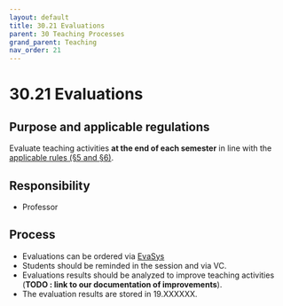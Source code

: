 ```yaml
---
layout: default
title: 30.21 Evaluations
parent: 30 Teaching Processes
grand_parent: Teaching
nav_order: 21
---
```


# 30.21 Evaluations

## Purpose and applicable regulations

Evaluate teaching activities **at the end of each semester** in line with the [applicable rules (§5 and §6)](https://www.uni-bamberg.de/fileadmin/www.abt-studium/Rechtsvorschriften/1Organisation/Evaluation%20Lehre%20Studium/180305-O-Sicherung-Qualitaet-Lehre-Studium.pdf).

## Responsibility

- Professor

## Process

- Evaluations can be ordered via [EvaSys](https://www.uni-bamberg.de/its/lehrevaluation/)
- Students should be reminded in the session and via VC.
- Evaluations results should be analyzed to improve teaching activities (**TODO : link to our documentation of improvements**).
- The evaluation results are stored in 19.XXXXXX.
